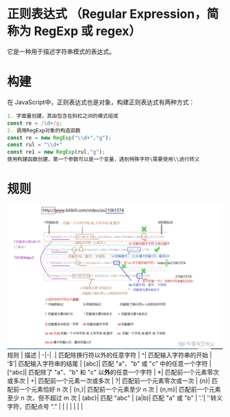 # 正则表达式 （Regular Expression，简称为 RegExp 或 regex）
它是一种用于描述字符串模式的表达式。

# 构建
在 JavaScript中，正则表达式也是对象，构建正则表达式有两种方式：
```javascript
1. 字面量创建，其由包含在斜杠之间的模式组成
const re = /\d+/g;
2. 调用RegExp对象的构造函数
const re = new RegExp("\\d+","g");
const rul = "\\d+"
const re1 = new RegExp(rul,"g");
使用构建函数创建，第一个参数可以是一个变量，遇到特殊字符\需要使用\\进行转义
```
# 规则
![正则表达式](../img/reg.jpg)
规则 | 描述 |
-|-|
.| 匹配除换行符以外的任意字符 |
^| 匹配输入字符串的开始 |
'$'| 匹配输入字符串的结尾 |
[abc]| 匹配 "a"、"b" 或 "c" 中的任意一个字符 |
[^abc]| 匹配除了 "a"、"b" 和 "c" 以**外**的任意一个字符 |
*| 匹配前一个元素零次或多次 |
+| 匹配前一个元素一次或多次 |
?| 匹配前一个元素零次或一次 |
{n}| 匹配前一个元素恰好 n 次 |
{n,}| 匹配前一个元素至少 n 次 |
{n,m}| 匹配前一个元素至少 n 次，但不超过 m 次 |
(abc)| 匹配 "abc" |
(a|b)| 匹配 "a" 或 "b" |
'\.'| '\'转义字符，匹配点号 "." |
| |
| |
| |


